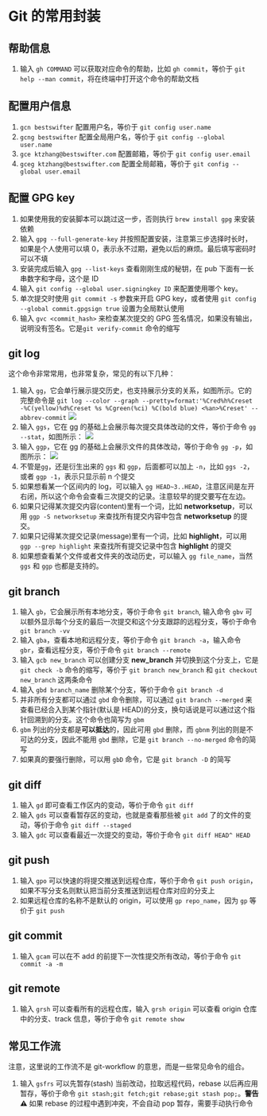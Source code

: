 # Git 的常用封装

## 帮助信息

1. 输入 `gh COMMAND` 可以获取对应命令的帮助，比如 `gh commit`，等价于 `git help --man commit`，将在终端中打开这个命令的帮助文档

## 配置用户信息

1. `gcn bestswifter` 配置用户名，等价于 `git config user.name`
2. `gcng bestswifter` 配置全局用户名，等价于 `git config --global user.name`
3. `gce ktzhang@bestswifter.com` 配置邮箱，等价于 `git config user.email`
4. `gceg ktzhang@bestswifter.com` 配置全局邮箱，等价于 `git config --global user.email`

## 配置 GPG key

1. 如果使用我的安装脚本可以跳过这一步，否则执行 `brew install gpg` 来安装依赖
2. 输入 `gpg --full-generate-key` 并按照配置安装，注意第三步选择时长时，如果是个人使用可以填 0，表示永不过期，避免以后的麻烦。最后填写密码时可以不填
3. 安装完成后输入 `gpg --list-keys` 查看刚刚生成的秘钥，在 pub 下面有一长串数字和字母，这个是 ID
4. 输入 `git config --global user.signingkey ID` 来配置使用哪个 key。
5. 单次提交时使用 `git commit -s` 参数来开启 GPG key，或者使用 `git config --global commit.gpgsign true` 设置为全局默认使用
6. 输入 `gvc <commit_hash>` 来检查某次提交的 GPG 签名情况，如果没有输出，说明没有签名。它是`git verify-commit` 命令的缩写

## git log

这个命令非常常用，也非常复杂，常见的有以下几种：

1. 输入 `gg`，它会单行展示提交历史，也支持展示分支的关系，如图所示。它的完整命令是 `git log --color --graph --pretty=format:'%Cred%h%Creset -%C(yellow)%d%Creset %s %Cgreen(%ci) %C(bold blue) <%an>%Creset' --abbrev-commit`
   ![](http://images.bestswifter.com/QQ20171220-114944@2x.png)
2. 输入 `ggs`，它在 gg 的基础上会展示每次提交具体改动的文件，等价于命令 `gg --stat`，如图所示：
   ![](http://images.bestswifter.com/QQ20171220-114134@2x.png)
3. 输入 `ggp`，它在 gg 的基础上会展示文件的具体改动，等价于命令 `gg -p`，如图所示：
   ![](http://images.bestswifter.com/QQ20171220-120353@2x.png)
4. 不管是`gg`，还是衍生出来的 `ggs` 和 `ggp`，后面都可以加上 `-n`，比如 `ggs -2`，或者 `ggp -1`，表示只显示前 n 个提交
5. 如果想看某一个区间内的 log，可以输入 `gg HEAD~3..HEAD`，注意区间是左开右闭，所以这个命令会查看三次提交的记录。注意较早的提交要写在左边。
6. 如果只记得某次提交内容(content)里有一个词，比如 **networksetup**，可以用 `ggp -S networksetup` 来查找所有提交内容中包含 **networksetup** 的提交。
7. 如果只记得某次提交记录(message)里有一个词，比如 **highlight**，可以用 `ggp --grep highlight` 来查找所有提交记录中包含 **highlight** 的提交
8. 如果想查看某个文件或者文件夹的改动历史，可以输入 `gg file_name`，当然 `ggs` 和 `ggp` 也都是支持的。

## git branch

1. 输入 `gb`，它会展示所有本地分支，等价于命令 `git branch`, 输入命令 `gbv` 可以额外显示每个分支的最后一次提交和这个分支跟踪的远程分支，等价于命令 `git branch -vv`
2. 输入 `gba`，查看本地和远程分支，等价于命令 `git branch -a`，输入命令 `gbr`，查看远程分支，等价于命令 `git branch --remote`
3. 输入 `gcb new_branch` 可以创建分支 **new_branch** 并切换到这个分支上，它是 `git check -b` 命令的缩写，等价于 `git branch new_branch` 和 `git checkout new_branch` 这两条命令
4. 输入 `gbd branch_name` 删除某个分支，等价于命令 `git branch -d`
5. 并非所有分支都可以通过 `gbd` 命令删除，可以通过 `git branch --merged` 来查看已经合入到某个指针(默认是 HEAD)的分支，换句话说是可以通过这个指针回溯到的分支。这个命令也简写为 `gbm`
6. `gbm` 列出的分支都是**可以抵达**的，因此可用 `gbd` 删除，而 `gbnm` 列出的则是不可达的分支，因此不能用 `gbd` 删除，它是 `git branch --no-merged` 命令的简写
7. 如果真的要强行删除，可以用 `gbD` 命令，它是 `git branch -D` 的简写

## git diff

1. 输入 `gd` 即可查看工作区内的变动，等价于命令 `git diff`
2. 输入 `gds` 可以查看暂存区的变动，也就是查看那些被 `git add` 了的文件的变动，等价于命令 `git diff --staged`
3. 输入 `gdc` 可以查看最近一次提交的变动，等价于命令 `git diff HEAD^ HEAD`

## git push

1. 输入 `gpo` 可以快速的将提交推送到远程仓库，等价于命令 `git push origin`，如果不写分支名则默认把当前分支推送到远程仓库对应的分支上
2. 如果远程仓库的名称不是默认的 origin，可以使用 `gp repo_name`，因为 `gp` 等价于 `git push`

## git commit

1. 输入 `gcam` 可以在不 add 的前提下一次性提交所有改动，等价于命令 `git commit -a -m`

## git remote

1. 输入 `grsh` 可以查看所有的远程仓库，输入 `grsh origin` 可以查看 origin 仓库中的分支、track 信息，等价于命令 `git remote show`

## 常见工作流

注意，这里说的工作流不是 git-workflow 的意思，而是一些常见命令的组合。

1. 输入 `gsfrs` 可以先暂存(stash) 当前改动，拉取远程代码，rebase 以后再应用暂存，等价于命令 `git stash;git fetch;git rebase;git stash pop;`。**警告⚠️** 如果 rebase 的过程中遇到冲突，不会自动 pop 暂存，需要手动执行命令
